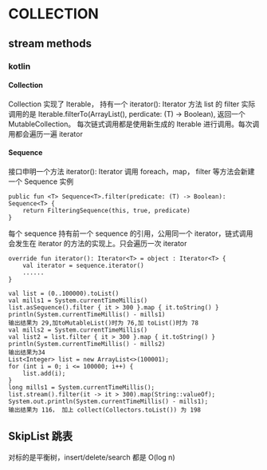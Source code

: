 # COLLECTION
## stream methods
### kotlin
#### Collection
Collection 实现了 Iterable， 持有一个 iterator(): Iterator 方法
list 的 filter 实际调用的是 Iterable.filterTo(ArrayList(), perdicate: (T) -> Boolean), 返回一个 MutableCollection。
每次链式调用都是使用新生成的 Iterable 进行调用。每次调用都会遍历一遍 iterator
#### Sequence
接口申明一个方法 iterator(): Iterator
调用 foreach，map， filter 等方法会新建一个 Sequence 实例

    public fun <T> Sequence<T>.filter(predicate: (T) -> Boolean): Sequence<T> {
        return FilteringSequence(this, true, predicate)
    }

每个 sequence 持有前一个 sequence 的引用，公用同一个 iterator，链式调用会发生在 iterator 的方法的实现上。只会遍历一次 iterator

    override fun iterator(): Iterator<T> = object : Iterator<T> {
        val iterator = sequence.iterator()
        ......
    }

    val list = (0..100000).toList()
    val mills1 = System.currentTimeMillis()
    list.asSequence().filter { it > 300 }.map { it.toString() }
    println(System.currentTimeMillis() - mills1)
    输出结果为 29,加toMutableList()时为 76,加 toList()时为 78
    val mills2 = System.currentTimeMillis()
    val list2 = list.filter { it > 300 }.map { it.toString() }
    println(System.currentTimeMillis() - mills2)
    输出结果为34
    List<Integer> list = new ArrayList<>(100001);
    for (int i = 0; i <= 100000; i++) {
        list.add(i);
    }
    long mills1 = System.currentTimeMillis();
    list.stream().filter(it -> it > 300).map(String::valueOf);
    System.out.println(System.currentTimeMillis() - mills1);
    输出结果为 116， 加上 collect(Collectors.toList()) 为 198


## SkipList 跳表
对标的是平衡树，insert/delete/search 都是 O(log n)


